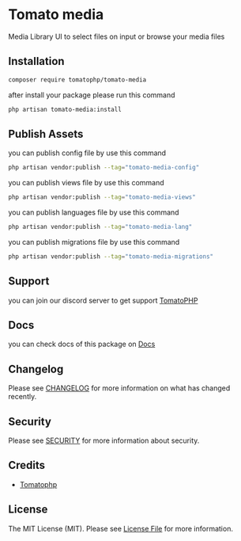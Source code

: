 # Tomato media

Media Library UI to select files on input or browse your media files

## Installation

```bash
composer require tomatophp/tomato-media
```
after install your package please run this command

```bash
php artisan tomato-media:install
```

## Publish Assets

you can publish config file by use this command

```bash
php artisan vendor:publish --tag="tomato-media-config"
```

you can publish views file by use this command

```bash
php artisan vendor:publish --tag="tomato-media-views"
```

you can publish languages file by use this command

```bash
php artisan vendor:publish --tag="tomato-media-lang"
```

you can publish migrations file by use this command

```bash
php artisan vendor:publish --tag="tomato-media-migrations"
```

## Support

you can join our discord server to get support [TomatoPHP](https://discord.gg/Xqmt35Uh)

## Docs

you can check docs of this package on [Docs](https://docs.tomatophp.com/plugins/laravel-package-generator)

## Changelog

Please see [CHANGELOG](CHANGELOG.md) for more information on what has changed recently.

## Security

Please see [SECURITY](SECURITY.md) for more information about security.

## Credits

- [Tomatophp](mailto:info@3x1.io)

## License

The MIT License (MIT). Please see [License File](LICENSE.md) for more information.
